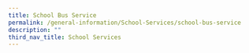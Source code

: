 ```yaml
---
title: School Bus Service
permalink: /general-information/School-Services/school-bus-service
description: ""
third_nav_title: School Services
---
```

